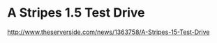 <!--
id: 771440659
link: http://kevinisom.info/post/771440659/a-stripes-1-5-test-drive
slug: a-stripes-1-5-test-drive
date: Mon Jul 05 2010 16:00:38 GMT+1200 (NZST)
raw: {"blog_name":"kevinisom","id":771440659,"post_url":"http://kevinisom.info/post/771440659/a-stripes-1-5-test-drive","slug":"a-stripes-1-5-test-drive","type":"link","date":"2010-07-05 04:00:38 GMT","timestamp":1278302438,"state":"published","format":"html","reblog_key":"nxA8qGZt","tags":[],"short_url":"http://tmblr.co/Zw68Yyj_q0J","highlighted":[],"feed_item":"http://www.theserverside.com/news/1363758/A-Stripes-15-Test-Drive","from_feed_id":"650234","note_count":0,"title":"A Stripes 1.5 Test Drive","url":"http://www.theserverside.com/news/1363758/A-Stripes-15-Test-Drive","description":""}
publish: 2010-07-05
tags: 
title: A Stripes 1.5 Test Drive
-->


A Stripes 1.5 Test Drive
========================

<http://www.theserverside.com/news/1363758/A-Stripes-15-Test-Drive>

